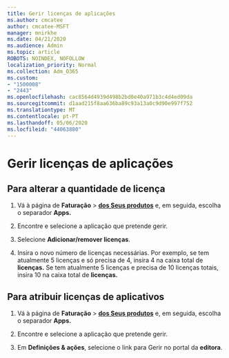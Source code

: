 ```yaml
---
title: Gerir licenças de aplicações
ms.author: cmcatee
author: cmcatee-MSFT
manager: mnirkhe
ms.date: 04/21/2020
ms.audience: Admin
ms.topic: article
ROBOTS: NOINDEX, NOFOLLOW
localization_priority: Normal
ms.collection: Adm_O365
ms.custom:
- "1500008"
- "2443"
ms.openlocfilehash: cac8564d4939d498b2bd0e40a971b3c4d4ed09da
ms.sourcegitcommit: d1aad215f8aa636ba89c93a13a0c9d90e997f752
ms.translationtype: MT
ms.contentlocale: pt-PT
ms.lasthandoff: 05/06/2020
ms.locfileid: "44063880"
---
```

# <a name="manage-app-licenses"></a>Gerir licenças de aplicações

## <a name="to-change-license-quantity"></a>Para alterar a quantidade de licença

1. Vá à página de **Faturação** > **[dos Seus produtos](https://go.microsoft.com/fwlink/p/?linkid=842054)** e, em seguida, escolha o separador **Apps.**

2. Encontre e selecione a aplicação que pretende gerir.  

3. Selecione **Adicionar/remover licenças**.

4. Insira o novo número de licenças necessárias. Por exemplo, se tem atualmente 5 licenças e só precisa de 4, insira 4 na caixa total de **licenças.** Se tem atualmente 5 licenças e precisa de 10 licenças totais, insira 10 na caixa total de **licenças.**

## <a name="to-assign-app-licenses"></a>Para atribuir licenças de aplicativos

1. Vá à página de **Faturação** > **[dos Seus produtos](https://go.microsoft.com/fwlink/p/?linkid=842054)** e, em seguida, escolha o separador **Apps.**

2. Encontre e selecione a aplicação que pretende gerir.  

3. Em **Definições & ações**, selecione o link para Gerir no portal da **editora**.